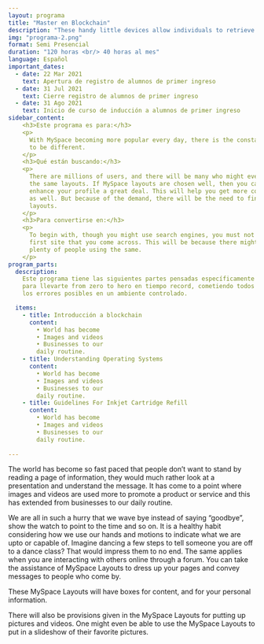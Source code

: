 ```yaml
---
layout: programa
title: "Master en Blockchain"
description: "These handy little devices allow individuals to retrieve and store e-mail messages, create a contact file, coordinate appointments, surf the internet."
img: "programa-2.png"
format: Semi Presencial
duration: "120 horas <br/> 40 horas al mes"
language: Español
important_dates:
  - date: 22 Mar 2021
    text: Apertura de registro de alumnos de primer ingreso
  - date: 31 Jul 2021
    text: Cierre registro de alumnos de primer ingreso
  - date: 31 Ago 2021
    text: Inicio de curso de inducción a alumnos de primer ingreso
sidebar_content:
    <h3>Este programa es para:</h3>
    <p>
      With MySpace becoming more popular every day, there is the constant need
      to be different.
    </p>
    <h3>Qué están buscando:</h3>
    <p>
      There are millions of users, and there will be many who might even use
      the same layouts. If MySpace layouts are chosen well, then you can
      enhance your profile a great deal. This will help you get more contacts
      as well. But because of the demand, there will be the need to find unique
      layouts.
    </p>
    <h3>Para convertirse en:</h3>
    <p>
      To begin with, though you might use search engines, you must not pick the
      first site that you come across. This will be because there might be
      plenty of people using the same.
    </p>
program_parts:
  description:
    Este programa tiene las siguientes partes pensadas específicamente
    para llevarte from zero to hero en tiempo record, cometiendo todos
    los errores posibles en un ambiente controlado.

  items:
    - title: Introducción a blockchain
      content:
        • World has become
        • Images and videos
        • Businesses to our
        daily routine.
    - title: Understanding Operating Systems
      content:
        • World has become
        • Images and videos
        • Businesses to our
        daily routine.
    - title: Guidelines For Inkjet Cartridge Refill
      content:
        • World has become
        • Images and videos
        • Businesses to our
        daily routine.
  
---
```


The world has become so fast paced that people don’t want to stand by reading a page of information, they would much rather look at a presentation and understand the message. It has come to a point where images and videos are used more to promote a product or service and this has extended from businesses to our daily routine.

We are all in such a hurry that we wave bye instead of saying “goodbye”, show the watch to point to the time and so on. It is a healthy habit considering how we use our hands and motions to indicate what we are upto or capable of. Imagine dancing a few steps to tell someone you are off to a dance class? That would impress them to no end. The same applies when you are interacting with others online through a forum. You can take the assistance of MySpace Layouts to dress up your pages and convey messages to people who come by.

These MySpace Layouts will have boxes for content, and for your personal information.

There will also be provisions given in the MySpace Layouts for putting up pictures and videos. One might even be able to use the MySpace Layouts to put in a slideshow of their favorite pictures.
